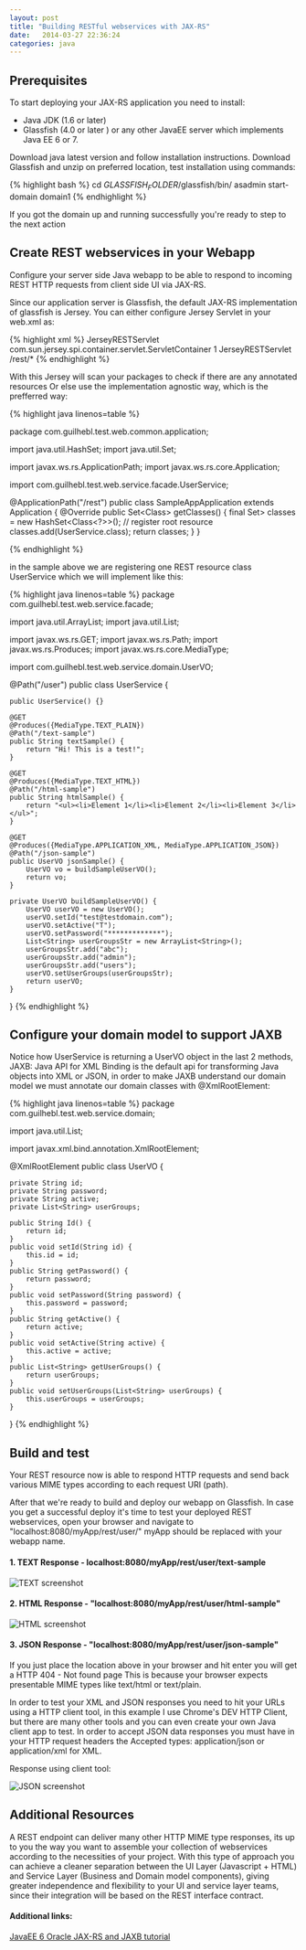 ```yaml
---
layout: post
title: "Building RESTful webservices with JAX-RS"
date:   2014-03-27 22:36:24
categories: java
---
```


## Prerequisites

To start deploying your JAX-RS application you need to install:

- Java JDK (1.6 or later)
- Glassfish (4.0 or later ) or any other JavaEE server which implements Java EE 6 or 7.

Download java latest version and follow installation instructions.
Download Glassfish and unzip on preferred location, test installation using commands:

{% highlight bash %}
cd $GLASSFISH_FOLDER$/glassfish/bin/
asadmin start-domain domain1 
{% endhighlight %}

If you got the domain up and running successfully you're ready to step to the next action


## Create REST webservices in your Webapp

Configure your server side Java webapp to be able to respond to incoming REST HTTP requests
from client side UI via JAX-RS.

Since our application server is Glassfish, the default JAX-RS implementation of glassfish is Jersey.
You can either configure Jersey Servlet in your web.xml as:

{% highlight xml %}
   <servlet>
	    <servlet-name>JerseyRESTServlet</servlet-name>
	    <servlet-class>com.sun.jersey.spi.container.servlet.ServletContainer</servlet-class>
	    <load-on-startup>1</load-on-startup>
   </servlet>
   <servlet-mapping>
	    <servlet-name>JerseyRESTServlet</servlet-name>
	    <url-pattern>/rest/*</url-pattern>
   </servlet-mapping>
{% endhighlight %}

With this Jersey will scan your packages to check if there are any annotated resources
Or else use the implementation agnostic way, which is the prefferred way:

{% highlight java linenos=table %}

package com.guilhebl.test.web.common.application;

import java.util.HashSet;
import java.util.Set;

import javax.ws.rs.ApplicationPath;
import javax.ws.rs.core.Application;

import com.guilhebl.test.web.service.facade.UserService;

@ApplicationPath("/rest")
public class SampleAppApplication extends Application {
    @Override
    public Set<Class<?>> getClasses() {
        final Set<Class<?>> classes = new HashSet<Class<?>>();
        // register root resource
        classes.add(UserService.class);
        return classes;
    }
}

{% endhighlight %}

in the sample above we are registering one REST resource class UserService
which we will implement like this:

{% highlight java linenos=table %}
package com.guilhebl.test.web.service.facade;

import java.util.ArrayList;
import java.util.List;

import javax.ws.rs.GET;
import javax.ws.rs.Path;
import javax.ws.rs.Produces;
import javax.ws.rs.core.MediaType;

import com.guilhebl.test.web.service.domain.UserVO;

@Path("/user")
public class UserService {

	public UserService() {}
	
	@GET
	@Produces({MediaType.TEXT_PLAIN})
	@Path("/text-sample")
	public String textSample() {
		return "Hi! This is a test!";
	}

	@GET
	@Produces({MediaType.TEXT_HTML})
	@Path("/html-sample")
	public String htmlSample() {
		return "<ul><li>Element 1</li><li>Element 2</li><li>Element 3</li></ul>";
	}

	@GET
	@Produces({MediaType.APPLICATION_XML, MediaType.APPLICATION_JSON})
	@Path("/json-sample")
	public UserVO jsonSample() {
		UserVO vo = buildSampleUserVO();		
		return vo;
	}

	private UserVO buildSampleUserVO() {
		UserVO userVO = new UserVO();
		userVO.setId("test@testdomain.com");
		userVO.setActive("T");
		userVO.setPassword("*************");		
		List<String> userGroupsStr = new ArrayList<String>();		
		userGroupsStr.add("abc");
		userGroupsStr.add("admin");
		userGroupsStr.add("users");
		userVO.setUserGroups(userGroupsStr);							
		return userVO;
	}
}
{% endhighlight %}


## Configure your domain model to support JAXB

Notice how UserService is returning a UserVO object in the last 2 methods, JAXB: Java API for XML Binding
is the default api for transforming Java objects into XML or JSON, in order to make JAXB understand our domain
model we must annotate our domain classes with @XmlRootElement:

{% highlight java linenos=table %}
package com.guilhebl.test.web.service.domain;

import java.util.List;

import javax.xml.bind.annotation.XmlRootElement;

@XmlRootElement
public class UserVO {

	private String id;	
	private String password;
	private String active;
	private List<String> userGroups;
	
	public String Id() {
		return id;
	}
	public void setId(String id) {
		this.id = id;
	}
	public String getPassword() {
		return password;
	}
	public void setPassword(String password) {
		this.password = password;
	}
	public String getActive() {
		return active;
	}
	public void setActive(String active) {
		this.active = active;
	}
	public List<String> getUserGroups() {
		return userGroups;
	}
	public void setUserGroups(List<String> userGroups) {
		this.userGroups = userGroups;
	}
}
{% endhighlight %}


## Build and test

Your REST resource now is able to respond HTTP requests and send back various MIME types according to each
request URI (path).

After that we're ready to build and deploy our webapp on Glassfish.
In case you get a successful deploy it's time to test your deployed REST webservices,
open your browser and navigate to "localhost:8080/myApp/rest/user/"
myApp should be replaced with your webapp name.

#### 1. TEXT Response - localhost:8080/myApp/rest/user/text-sample 

![TEXT screenshot](/assets/img/screenshot_01_text.png)



#### 2. HTML Response - "localhost:8080/myApp/rest/user/html-sample" </h5>

![HTML screenshot](/assets/img/screenshot_01_html.png)


#### 3. JSON Response - "localhost:8080/myApp/rest/user/json-sample" </h5>

If you just place the location above in your browser and hit enter you will get a HTTP 404 - Not found page
This is because your browser expects presentable MIME types like text/html or text/plain.

In order to test your XML and JSON responses you need to hit your URLs using a HTTP client tool,
in this example I use Chrome's DEV HTTP Client, but there are many other tools and you can even create your
own Java client app to test. In order to accept JSON data responses you must have in your HTTP request headers the Accepted types:
application/json or application/xml for XML.

Response using client tool:

![JSON screenshot](/assets/img/screenshot_01_json.png)


## Additional Resources

A REST endpoint can deliver many other HTTP MIME type responses, its up to you the way you want to assemble your collection of webservices according to the necessities of your project. With this type of approach you can achieve a cleaner separation between the UI Layer (Javascript + HTML) and Service Layer (Business and Domain model components), giving greater independence and flexibility to your UI and service layer teams, since their integration will be based on the REST interface contract.

#### Additional links:

[JavaEE 6 Oracle JAX-RS and JAXB tutorial](http://docs.oracle.com/javaee/6/tutorial/doc/gkknj.html)




